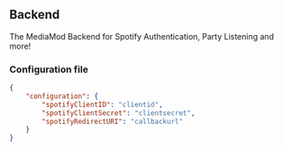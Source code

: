 ## Backend
The MediaMod Backend for Spotify Authentication, Party Listening and more!

### Configuration file
```json
{
	"configuration": {
		"spotifyClientID": "clientid",
		"spotifyClientSecret": "clientsecret",
		"spotifyRedirectURI": "callbackurl"
	}
}

```
